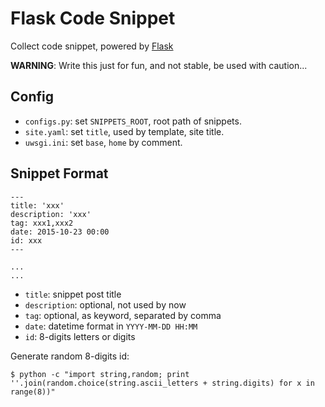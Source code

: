 # Flask Code Snippet #

Collect code snippet, powered by [Flask](http://flask.pocoo.org/)

**WARNING**: Write this just for fun, and not stable, be used with caution...

## Config ##

* `configs.py`: set `SNIPPETS_ROOT`, root path of snippets.
* `site.yaml`: set `title`, used by template, site title.
* `uwsgi.ini`: set `base`, `home` by comment.

## Snippet Format ##

    ---
    title: 'xxx'
    description: 'xxx'
    tag: xxx1,xxx2
    date: 2015-10-23 00:00
    id: xxx
    ---

    ...
    ...

<!-- -->

* `title`: snippet post title
* `description`: optional, not used by now
* `tag`: optional, as keyword, separated by comma
* `date`: datetime format in `YYYY-MM-DD HH:MM`
* `id`: 8-digits letters or digits

Generate random 8-digits id:

    $ python -c "import string,random; print ''.join(random.choice(string.ascii_letters + string.digits) for x in range(8))"
